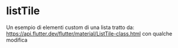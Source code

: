 # listTile

Un esempio di elementi custom di una lista
tratto da: https://api.flutter.dev/flutter/material/ListTile-class.html
con qualche modifica